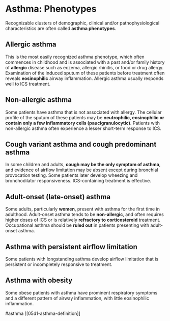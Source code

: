 # Asthma: Phenotypes
Recognizable clusters of demographic, clinical and/or pathophysiological
characteristics are often called **asthma phenotypes**.

## Allergic asthma
This is the most easily recognized asthma phenotype, which often commences in
childhood and is associated with a past and/or family history of **allergic**
disease such as eczema, allergic rhinitis, or food or drug allergy. Examination
of the induced sputum of these patients before treatment often reveals
**eosinophilic** airway inflammation. Allergic asthma usually responds well to
ICS treatment.

## Non-allergic asthma
Some patients have asthma that is not associated with allergy. The cellular
profile of the sputum of these patients may be **neutrophilic, eosinophilic or
contain only a few inflammatory cells (paucigranulocytic)**. Patients with
non-allergic asthma often experience a lesser short-term response to ICS.

## Cough variant asthma and cough predominant asthma
In some children and adults, **cough may be the only symptom of asthma**, and
evidence of airflow limitation may be absent except during bronchial provocation
testing. Some patients later develop wheezing and bronchodilator responsiveness.
ICS-containing treatment is effective.

## Adult-onset (late-onset) asthma
Some adults, particularly **women**, present with asthma for the first time in
adulthood. Adult-onset asthma tends to be **non-allergic**, and often requires
higher doses of ICS or is relatively **refractory to corticosteroid** treatment.
Occupational asthma should be **ruled out** in patients presenting with
adult-onset asthma.

## Asthma with persistent airflow limitation
Some patients with longstanding asthma develop airflow limitation that is
persistent or incompletely responsive to treatment.

## Asthma with obesity
Some obese patients with asthma have prominent respiratory symptoms and a
different pattern of airway inflammation, with little eosinophilic inflammation.

#asthma
[[05d1-asthma-definition]]
